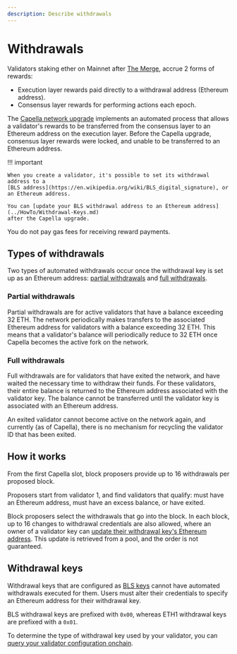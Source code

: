 ```yaml
---
description: Describe withdrawals
---
```


# Withdrawals

Validators staking ether on Mainnet after [The Merge](Merge.md), accrue 2 forms of rewards:

- Execution layer rewards paid directly to a withdrawal address (Ethereum address).
- Consensus layer rewards for performing actions each epoch.

The [Capella network upgrade](https://notes.ethereum.org/@launchpad/withdrawals-faq#Q-What-is-ShanghaiCapella)
implements an automated process that allows a validator's rewards to be transferred
from the consensus layer to an Ethereum address on the execution layer. Before the Capella
upgrade, consensus layer rewards were locked, and unable to be transferred to an Ethereum address.

!!! important

    When you create a validator, it's possible to set its withdrawal address to a
    [BLS address](https://en.wikipedia.org/wiki/BLS_digital_signature), or an Ethereum address.

    You can [update your BLS withdrawal address to an Ethereum address](../HowTo/Withdrawal-Keys.md)
    after the Capella upgrade.

You do not pay gas fees for receiving reward payments.

## Types of withdrawals

Two types of automated withdrawals occur once the withdrawal key is set up as an Ethereum address:
[partial withdrawals](#partial-withdrawals) and [full withdrawals](#full-withdrawals).

### Partial withdrawals

Partial withdrawals are for active validators that have a balance exceeding 32 ETH.
The network periodically makes transfers to the associated Ethereum address for validators with a balance
exceeding 32 ETH. This means that a validator's balance will periodically reduce to 32 ETH once Capella
becomes the active fork on the network.

### Full withdrawals

Full withdrawals are for validators that have exited the network, and have waited the necessary time to withdraw their funds.
For these validators, their entire balance is returned to the Ethereum address associated with the validator key.
The balance cannot be transferred until the validator key is associated with an Ethereum address.

An exited validator cannot become active on the network again, and currently (as of Capella),
there is no mechanism for recycling the validator ID that has been exited.

## How it works

From the first Capella slot, block proposers provide up to 16 withdrawals per proposed block.

Proposers start from validator 1, and find validators that qualify: must have an Ethereum address, must
have an excess balance, or have exited.

Block proposers select the withdrawals that go into the block. In each block, up to 16 changes to withdrawal
credentials are also allowed, where an owner of a validator key can
[update their withdrawal key's Ethereum address](../HowTo/Withdrawal-Keys.md). This update is retrieved from
a pool, and the order is not guaranteed.

## Withdrawal keys

Withdrawal keys that are configured as [BLS keys](https://en.wikipedia.org/wiki/BLS_digital_signature)
cannot have automated withdrawals executed for them. Users must alter their credentials to specify an
Ethereum address for their withdrawal key.

BLS withdrawal keys are prefixed with `0x00`, whereas ETH1 withdrawal keys are prefixed with a `0x01`.

To determine the type of withdrawal key used by your validator, you can
[query your validator configuration onchain](../HowTo/Withdrawal-Keys.md#determine-the-withdrawal-key-type).

